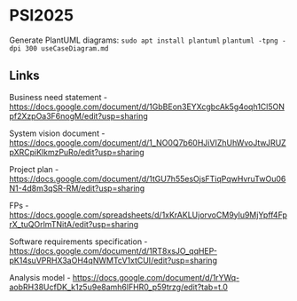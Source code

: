 # PSI2025

Generate PlantUML diagrams:
`sudo apt install plantuml`
`plantuml -tpng -dpi 300 useCaseDiagram.md`

## Links

Business need statement - https://docs.google.com/document/d/1GbBEon3EYXcgbcAk5g4oqh1Cl5ONpf2XzpOa3F6nogM/edit?usp=sharing

System vision document - https://docs.google.com/document/d/1_NO0Q7b60HJiVIZhUhWvoJtwJRUZpXRCpiKlkmzPuRo/edit?usp=sharing

Project plan - https://docs.google.com/document/d/1tGU7h55esOjsFTiqPqwHvruTwOu06N1-4d8m3qSR-RM/edit?usp=sharing

FPs - https://docs.google.com/spreadsheets/d/1xKrAKLUjorvoCM9ylu9MjYpff4FprX_tuQOrlmTNitA/edit?usp=sharing

Software requirements specification - https://docs.google.com/document/d/1RT8xsJO_qqHEP-pK14suVPRHX3aOH4qNWMTcV1xtCUI/edit?usp=sharing

Analysis model - https://docs.google.com/document/d/1rYWq-aobRH38UcfDK_k1z5u9e8amh6lFHR0_p59trzg/edit?tab=t.0
